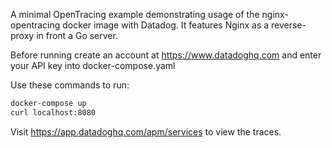 A minimal OpenTracing example demonstrating usage of the nginx-opentracing
docker image with Datadog. It features Nginx as a reverse-proxy in front a Go
server.

Before running create an account at https://www.datadoghq.com and enter your
API key into docker-compose.yaml

Use these commands to run:
```bash
docker-compose up
curl localhost:8080
```
Visit https://app.datadoghq.com/apm/services to view the traces.
